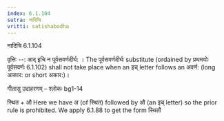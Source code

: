 ```yaml
---
index: 6.1.104
sutra: नादिचि
vritti: satishabodha
---
```



 नादिचि 6.1.104 


वृत्तिः --: आद् इचि न पूर्वसवर्णदीर्घ: । The पूर्वसवर्णदीर्घः substitute (ordained by प्रथमयोः पूर्वसवर्णः 6.1.102) shall not take place when an इच् letter follows an अवर्ण: (long आकार: or short अकार:)। 


गीतासु उदाहरणम् – श्लोकः bg1-14 


स्थित + औ Here we have अ (of स्थित) followed by औ (an इच् letter) so the prior rule is prohibited. We apply 6.1.88 to get the form स्थितौ 



